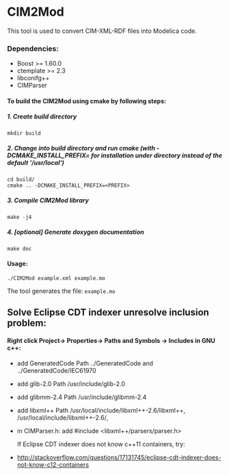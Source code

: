 # CIM2Mod

This tool is used to convert CIM-XML-RDF files into Modelica code.

### Dependencies:
* Boost >= 1.60.0
* ctemplate >= 2.3
* libconifg++
* CIMParser


#### To build the CIM2Mod using cmake by following steps:

##### 1. Create build directory

    mkdir build

##### 2. Change into build directory and run cmake (with -DCMAKE_INSTALL_PREFIX=<PREFIX> for installation under <PREFIX> directory instead of the default '/usr/local')

    cd build/
    cmake .. -DCMAKE_INSTALL_PREFIX=<PREFIX>


##### 3. Compile CIM2Mod library

    make -j4


##### 4. [optional] Generate doxygen documentation

    make doc


#### Usage:
    ./CIM2Mod example.xml example.mo

  The tool generates the file: `example.mo`
  
  

## Solve Eclipse CDT indexer unresolve inclusion problem:

#### Right click Project-> Properties-> Paths and Symbols -> Includes in GNU c++:

  * add GeneratedCode Path ../GeneratedCode and ../GeneratedCode/IEC61970
  * add glib-2.0 Path /usr/include/glib-2.0
  * add glibmm-2.4 Path /usr/include/glibmm-2.4
  * add libxml++ Path /usr/local/include/libxml++-2.6/libxml++, /usr/local/include/libxml++-2.6/,
  * in CIMParser.h: add #include \<libxml++/parsers/parser.h\>

    If Eclipse CDT indexer does not know c++11 containers, try:
  * http://stackoverflow.com/questions/17131745/eclipse-cdt-indexer-does-not-know-c12-containers
